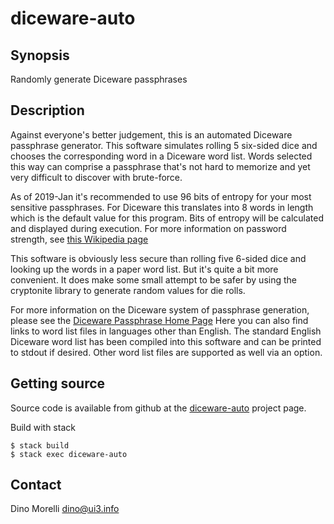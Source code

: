 # diceware-auto


## Synopsis

Randomly generate Diceware passphrases


## Description

Against everyone's better judgement, this is an automated Diceware passphrase generator. This software simulates rolling 5 six-sided dice and chooses the corresponding word in a Diceware word list. Words selected this way can comprise a passphrase that's not hard to memorize and yet very difficult to discover with brute-force.

As of 2019-Jan it's recommended to use 96 bits of entropy for your most sensitive passphrases. For Diceware this translates into 8 words in length which is the default value for this program. Bits of entropy will be calculated and displayed during execution. For more information on password strength, see [this Wikipedia page](https://en.wikipedia.org/wiki/Password_strength)

This software is obviously less secure than rolling five 6-sided dice and looking up the words in a paper word list. But it's quite a bit more convenient. It does make some small attempt to be safer by using the cryptonite library to generate random values for die rolls.

For more information on the Diceware system of passphrase generation, please see the [Diceware Passphrase Home Page](http://world.std.com/~reinhold/diceware.html)  Here you can also find links to word list files in languages other than English. The standard English Diceware word list has been compiled into this software and can be printed to stdout if desired. Other word list files are supported as well via an option.


## Getting source

Source code is available from github at the [diceware-auto](https://github.com/dino-/diceware-auto) project page.

Build with stack

    $ stack build
    $ stack exec diceware-auto


## Contact

Dino Morelli <dino@ui3.info>
